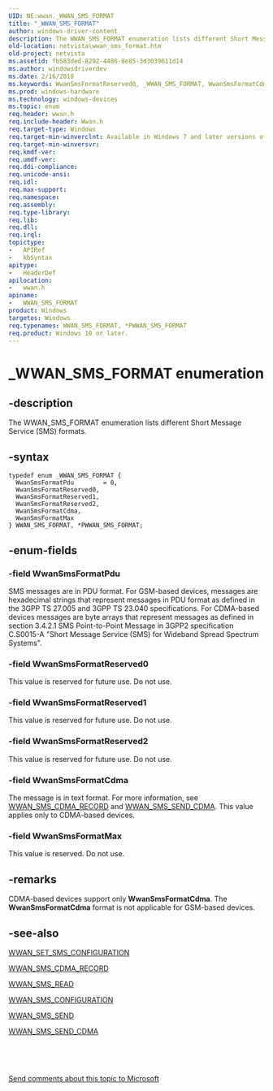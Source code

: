 ```yaml
---
UID: NE:wwan._WWAN_SMS_FORMAT
title: "_WWAN_SMS_FORMAT"
author: windows-driver-content
description: The WWAN_SMS_FORMAT enumeration lists different Short Message Service (SMS) formats.
old-location: netvista\wwan_sms_format.htm
old-project: netvista
ms.assetid: fb583ded-8292-4486-8e85-3d3039611d14
ms.author: windowsdriverdev
ms.date: 2/16/2018
ms.keywords: WwanSmsFormatReserved0, _WWAN_SMS_FORMAT, WwanSmsFormatCdma, wwan/PWWAN_SMS_FORMAT, wwan/WWAN_SMS_FORMAT, PWWAN_SMS_FORMAT, *PWWAN_SMS_FORMAT, WwanSmsFormatPdu, WwanSmsFormatMax, WwanSmsFormatReserved2, wwan/WwanSmsFormatReserved1, PWWAN_SMS_FORMAT enumeration pointer [Network Drivers Starting with Windows Vista], WwanSmsFormatReserved1, WWAN_SMS_FORMAT, wwan/WwanSmsFormatCdma, wwan/WwanSmsFormatReserved0, WwanRef_594a5286-7ead-4877-939c-ed4bf2eb99e0.xml, wwan/WwanSmsFormatMax, WWAN_SMS_FORMAT enumeration [Network Drivers Starting with Windows Vista], wwan/WwanSmsFormatReserved2, wwan/WwanSmsFormatPdu, netvista.wwan_sms_format
ms.prod: windows-hardware
ms.technology: windows-devices
ms.topic: enum
req.header: wwan.h
req.include-header: Wwan.h
req.target-type: Windows
req.target-min-winverclnt: Available in Windows 7 and later versions of Windows.
req.target-min-winversvr: 
req.kmdf-ver: 
req.umdf-ver: 
req.ddi-compliance: 
req.unicode-ansi: 
req.idl: 
req.max-support: 
req.namespace: 
req.assembly: 
req.type-library: 
req.lib: 
req.dll: 
req.irql: 
topictype:
-	APIRef
-	kbSyntax
apitype:
-	HeaderDef
apilocation:
-	wwan.h
apiname:
-	WWAN_SMS_FORMAT
product: Windows
targetos: Windows
req.typenames: WWAN_SMS_FORMAT, *PWWAN_SMS_FORMAT
req.product: Windows 10 or later.
---
```


# _WWAN_SMS_FORMAT enumeration


## -description


The WWAN_SMS_FORMAT enumeration lists different Short Message Service (SMS) formats.


## -syntax


````
typedef enum _WWAN_SMS_FORMAT { 
  WwanSmsFormatPdu        = 0,
  WwanSmsFormatReserved0,
  WwanSmsFormatReserved1,
  WwanSmsFormatReserved2,
  WwanSmsFormatCdma,
  WwanSmsFormatMax
} WWAN_SMS_FORMAT, *PWWAN_SMS_FORMAT;
````


## -enum-fields




### -field WwanSmsFormatPdu

SMS messages are in PDU format. For GSM-based devices, messages are hexadecimal strings that
     represent messages in PDU format as defined in the 3GPP TS 27.005 and 3GPP TS 23.040 specifications. For
     CDMA-based devices messages are byte arrays that represent messages as defined in section 3.4.2.1 SMS
     Point-to-Point Message in 3GPP2 specification C.S0015-A "Short Message Service (SMS) for Wideband Spread
     Spectrum Systems".


### -field WwanSmsFormatReserved0

This value is reserved for future use. Do not use.


### -field WwanSmsFormatReserved1

This value is reserved for future use. Do not use.


### -field WwanSmsFormatReserved2

This value is reserved for future use. Do not use.


### -field WwanSmsFormatCdma

The message is in text format. For more information, see 
     <a href="..\wwan\ns-wwan-_wwan_sms_cdma_record.md">WWAN_SMS_CDMA_RECORD</a> and 
     <a href="..\wwan\ns-wwan-_wwan_sms_send_cdma.md">WWAN_SMS_SEND_CDMA</a>. This value applies
     only to CDMA-based devices.


### -field WwanSmsFormatMax

This value is reserved. Do not use.


## -remarks



CDMA-based devices support only 
    <b>WwanSmsFormatCdma</b>. The 
    <b>WwanSmsFormatCdma</b> format is not applicable for GSM-based devices.




## -see-also

<a href="..\wwan\ns-wwan-_wwan_set_sms_configuration.md">WWAN_SET_SMS_CONFIGURATION</a>



<a href="..\wwan\ns-wwan-_wwan_sms_cdma_record.md">WWAN_SMS_CDMA_RECORD</a>



<a href="..\wwan\ns-wwan-_wwan_sms_read.md">WWAN_SMS_READ</a>



<a href="..\wwan\ns-wwan-_wwan_sms_configuration.md">WWAN_SMS_CONFIGURATION</a>



<a href="..\wwan\ns-wwan-_wwan_sms_send.md">WWAN_SMS_SEND</a>



<a href="..\wwan\ns-wwan-_wwan_sms_send_cdma.md">WWAN_SMS_SEND_CDMA</a>



 

 

<a href="mailto:wsddocfb@microsoft.com?subject=Documentation%20feedback [netvista\netvista]:%20WWAN_SMS_FORMAT enumeration%20 RELEASE:%20(2/16/2018)&amp;body=%0A%0APRIVACY STATEMENT%0A%0AWe use your feedback to improve the documentation. We don't use your email address for any other purpose, and we'll remove your email address from our system after the issue that you're reporting is fixed. While we're working to fix this issue, we might send you an email message to ask for more info. Later, we might also send you an email message to let you know that we've addressed your feedback.%0A%0AFor more info about Microsoft's privacy policy, see http://privacy.microsoft.com/en-us/default.aspx." title="Send comments about this topic to Microsoft">Send comments about this topic to Microsoft</a>

